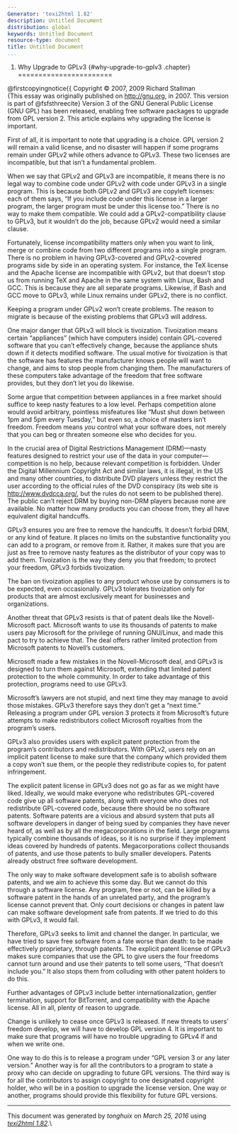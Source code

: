 ```yaml
---
Generator: 'texi2html 1.82'
description: Untitled Document
distribution: global
keywords: Untitled Document
resource-type: document
title: Untitled Document
...
```


1. Why Upgrade to GPLv3 {#why-upgrade-to-gplv3 .chapter}
=======================

@firstcopyingnotice{{ Copyright © 2007, 2009 Richard Stallman\
 {This essay was originally published on <http://gnu.org>, in 2007. This
version is part of @fsfsthreecite} Version 3 of the GNU General Public
License (GNU GPL) has been released, enabling free software packages to
upgrade from GPL version 2. This article explains why upgrading the
license is important.

First of all, it is important to note that upgrading is a choice. GPL
version 2 will remain a valid license, and no disaster will happen if
some programs remain under GPLv2 while others advance to GPLv3. These
two licenses are incompatible, but that isn’t a fundamental problem.

When we say that GPLv2 and GPLv3 are incompatible, it means there is no
legal way to combine code under GPLv2 with code under GPLv3 in a single
program. This is because both GPLv2 and GPLv3 are copyleft licenses:
each of them says, “If you include code under this license in a larger
program, the larger program must be under this license too.” There is no
way to make them compatible. We could add a GPLv2-compatibility clause
to GPLv3, but it wouldn’t do the job, because GPLv2 would need a similar
clause.

Fortunately, license incompatibility matters only when you want to link,
merge or combine code from two different programs into a single program.
There is no problem in having GPLv3-covered and GPLv2-covered programs
side by side in an operating system. For instance, the TeX license and
the Apache license are incompatible with GPLv2, but that doesn’t stop us
from running TeX and Apache in the same system with Linux, Bash and GCC.
This is because they are all separate programs. Likewise, if Bash and
GCC move to GPLv3, while Linux remains under GPLv2, there is no
conflict.

Keeping a program under GPLv2 won’t create problems. The reason to
migrate is because of the existing problems that GPLv3 will address.

One major danger that GPLv3 will block is tivoization. Tivoization means
certain “appliances” (which have computers inside) contain GPL-covered
software that you can’t effectively change, because the appliance shuts
down if it detects modified software. The usual motive for tivoization
is that the software has features the manufacturer knows people will
want to change, and aims to stop people from changing them. The
manufacturers of these computers take advantage of the freedom that free
software provides, but they don’t let you do likewise.

Some argue that competition between appliances in a free market should
suffice to keep nasty features to a low level. Perhaps competition alone
would avoid arbitrary, pointless misfeatures like “Must shut down
between 1pm and 5pm every Tuesday,” but even so, a choice of masters
isn’t freedom. Freedom means *you* control what your software does, not
merely that you can beg or threaten someone else who decides for you.

In the crucial area of Digital Restrictions Management (DRM)—nasty
features designed to restrict your use of the data in your
computer—competition is no help, because relevant competition is
forbidden. Under the Digital Millennium Copyright Act and similar laws,
it is illegal, in the US and many other countries, to distribute DVD
players unless they restrict the user according to the official rules of
the DVD conspiracy (its web site is <http://www.dvdcca.org/>, but the
rules do not seem to be published there). The public can’t reject DRM by
buying non-DRM players because none are available. No matter how many
products you can choose from, they all have equivalent digital
handcuffs.

GPLv3 ensures you are free to remove the handcuffs. It doesn’t forbid
DRM, or any kind of feature. It places no limits on the substantive
functionality you can add to a program, or remove from it. Rather, it
makes sure that you are just as free to remove nasty features as the
distributor of your copy was to add them. Tivoization is the way they
deny you that freedom; to protect your freedom, GPLv3 forbids
tivoization.

The ban on tivoization applies to any product whose use by consumers is
to be expected, even occasionally. GPLv3 tolerates tivoization only for
products that are almost exclusively meant for businesses and
organizations.

Another threat that GPLv3 resists is that of patent deals like the
Novell-Microsoft pact. Microsoft wants to use its thousands of patents
to make users pay Microsoft for the privilege of running GNU/Linux, and
made this pact to try to achieve that. The deal offers rather limited
protection from Microsoft patents to Novell’s customers.

Microsoft made a few mistakes in the Novell-Microsoft deal, and GPLv3 is
designed to turn them against Microsoft, extending that limited patent
protection to the whole community. In order to take advantage of this
protection, programs need to use GPLv3.

Microsoft’s lawyers are not stupid, and next time they may manage to
avoid those mistakes. GPLv3 therefore says they don’t get a “next time.”
Releasing a program under GPL version 3 protects it from Microsoft’s
future attempts to make redistributors collect Microsoft royalties from
the program’s users.

GPLv3 also provides users with explicit patent protection from the
program’s contributors and redistributors. With GPLv2, users rely on an
implicit patent license to make sure that the company which provided
them a copy won’t sue them, or the people they redistribute copies to,
for patent infringement.

The explicit patent license in GPLv3 does not go as far as we might have
liked. Ideally, we would make everyone who redistributes GPL-covered
code give up all software patents, along with everyone who does not
redistribute GPL-covered code, because there should be no software
patents. Software patents are a vicious and absurd system that puts all
software developers in danger of being sued by companies they have never
heard of, as well as by all the megacorporations in the field. Large
programs typically combine thousands of ideas, so it is no surprise if
they implement ideas covered by hundreds of patents. Megacorporations
collect thousands of patents, and use those patents to bully smaller
developers. Patents already obstruct free software development.

The only way to make software development safe is to abolish software
patents, and we aim to achieve this some day. But we cannot do this
through a software license. Any program, free or not, can be killed by a
software patent in the hands of an unrelated party, and the program’s
license cannot prevent that. Only court decisions or changes in patent
law can make software development safe from patents. If we tried to do
this with GPLv3, it would fail.

Therefore, GPLv3 seeks to limit and channel the danger. In particular,
we have tried to save free software from a fate worse than death: to be
made effectively proprietary, through patents. The explicit patent
license of GPLv3 makes sure companies that use the GPL to give users the
four freedoms cannot turn around and use their patents to tell some
users, “That doesn’t include you.” It also stops them from colluding
with other patent holders to do this.

Further advantages of GPLv3 include better internationalization, gentler
termination, support for BitTorrent, and compatibility with the Apache
license. All in all, plenty of reason to upgrade.

Change is unlikely to cease once GPLv3 is released. If new threats to
users’ freedom develop, we will have to develop GPL version 4. It is
important to make sure that programs will have no trouble upgrading to
GPLv4 if and when we write one.

One way to do this is to release a program under “GPL version 3 or any
later version.” Another way is for all the contributors to a program to
state a proxy who can decide on upgrading to future GPL versions. The
third way is for all the contributors to assign copyright to one
designated copyright holder, who will be in a position to upgrade the
license version. One way or another, programs should provide this
flexibility for future GPL versions.

------------------------------------------------------------------------

This document was generated by *tonghuix* on *March 25, 2016* using
[*texi2html 1.82*](http://www.nongnu.org/texi2html/).\
